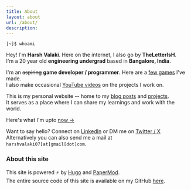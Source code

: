 ```yaml
---
title: About
layout: about
url: /about/
description: 
---
```


`[~]$ whoami`

Hey! I'm **Harsh Valaki**. Here on the internet, I also go by **TheLetterIsH**.\
I'm a 20 year old **engineering undergrad** based in **Bangalore, India**.

I'm an ~~aspiring~~ **game developer / programmer**. Here are a [few games](https://theletterish.itch.io/) I've made.\
I also make occasional [YouTube videos](https://youtube.com/@TheLetterIsH) on the projects I work on.

This is my personal website -- home to my [blog posts](/posts/) and [projects](/projects/).\
It serves as a place where I can share my learnings and work with the world.

Here's what I'm upto [now ->](/now/)

Want to say hello? Connect on [LinkedIn](https://www.linkedin.com/in/harshvalaki/) or DM me on [Twitter / X](https://twitter.com/_TheLetterIsH/)\
Alternatively you can also send me a mail at `harshvalaki07[at]gmail[dot]com`.

### About this site

This site is powered ⚡ by [Hugo](https://gohugo.io/) and [PaperMod](https://github.com/adityatelange/hugo-PaperMod/).\
The entire source code of this site is available on my GitHub [here](https://github.com/TheLetterIsH/theletterish.github.io/).